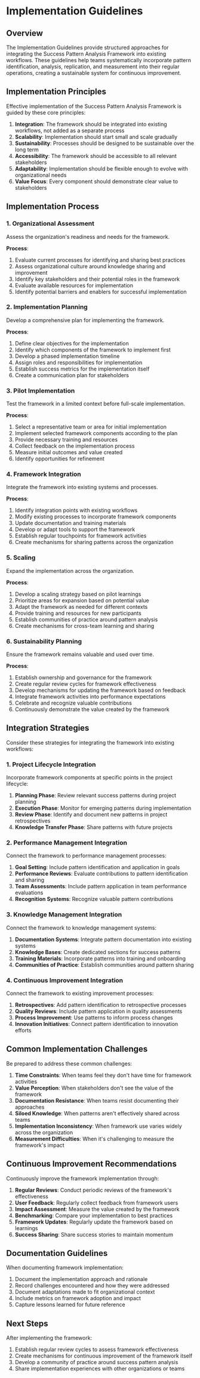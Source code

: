 # Implementation Guidelines

## Overview

The Implementation Guidelines provide structured approaches for integrating the Success Pattern Analysis Framework into existing workflows. These guidelines help teams systematically incorporate pattern identification, analysis, replication, and measurement into their regular operations, creating a sustainable system for continuous improvement.

## Implementation Principles

Effective implementation of the Success Pattern Analysis Framework is guided by these core principles:

1. **Integration**: The framework should be integrated into existing workflows, not added as a separate process
2. **Scalability**: Implementation should start small and scale gradually
3. **Sustainability**: Processes should be designed to be sustainable over the long term
4. **Accessibility**: The framework should be accessible to all relevant stakeholders
5. **Adaptability**: Implementation should be flexible enough to evolve with organizational needs
6. **Value Focus**: Every component should demonstrate clear value to stakeholders

## Implementation Process

### 1. Organizational Assessment

Assess the organization's readiness and needs for the framework.

**Process**:
1. Evaluate current processes for identifying and sharing best practices
2. Assess organizational culture around knowledge sharing and improvement
3. Identify key stakeholders and their potential roles in the framework
4. Evaluate available resources for implementation
5. Identify potential barriers and enablers for successful implementation

### 2. Implementation Planning

Develop a comprehensive plan for implementing the framework.

**Process**:
1. Define clear objectives for the implementation
2. Identify which components of the framework to implement first
3. Develop a phased implementation timeline
4. Assign roles and responsibilities for implementation
5. Establish success metrics for the implementation itself
6. Create a communication plan for stakeholders

### 3. Pilot Implementation

Test the framework in a limited context before full-scale implementation.

**Process**:
1. Select a representative team or area for initial implementation
2. Implement selected framework components according to the plan
3. Provide necessary training and resources
4. Collect feedback on the implementation process
5. Measure initial outcomes and value created
6. Identify opportunities for refinement

### 4. Framework Integration

Integrate the framework into existing systems and processes.

**Process**:
1. Identify integration points with existing workflows
2. Modify existing processes to incorporate framework components
3. Update documentation and training materials
4. Develop or adapt tools to support the framework
5. Establish regular touchpoints for framework activities
6. Create mechanisms for sharing patterns across the organization

### 5. Scaling

Expand the implementation across the organization.

**Process**:
1. Develop a scaling strategy based on pilot learnings
2. Prioritize areas for expansion based on potential value
3. Adapt the framework as needed for different contexts
4. Provide training and resources for new participants
5. Establish communities of practice around pattern analysis
6. Create mechanisms for cross-team learning and sharing

### 6. Sustainability Planning

Ensure the framework remains valuable and used over time.

**Process**:
1. Establish ownership and governance for the framework
2. Create regular review cycles for framework effectiveness
3. Develop mechanisms for updating the framework based on feedback
4. Integrate framework activities into performance expectations
5. Celebrate and recognize valuable contributions
6. Continuously demonstrate the value created by the framework

## Integration Strategies

Consider these strategies for integrating the framework into existing workflows:

### 1. Project Lifecycle Integration

Incorporate framework components at specific points in the project lifecycle:

1. **Planning Phase**: Review relevant success patterns during project planning
2. **Execution Phase**: Monitor for emerging patterns during implementation
3. **Review Phase**: Identify and document new patterns in project retrospectives
4. **Knowledge Transfer Phase**: Share patterns with future projects

### 2. Performance Management Integration

Connect the framework to performance management processes:

1. **Goal Setting**: Include pattern identification and application in goals
2. **Performance Reviews**: Evaluate contributions to pattern identification and sharing
3. **Team Assessments**: Include pattern application in team performance evaluations
4. **Recognition Systems**: Recognize valuable pattern contributions

### 3. Knowledge Management Integration

Connect the framework to knowledge management systems:

1. **Documentation Systems**: Integrate pattern documentation into existing systems
2. **Knowledge Bases**: Create dedicated sections for success patterns
3. **Training Materials**: Incorporate patterns into training and onboarding
4. **Communities of Practice**: Establish communities around pattern sharing

### 4. Continuous Improvement Integration

Connect the framework to existing improvement processes:

1. **Retrospectives**: Add pattern identification to retrospective processes
2. **Quality Reviews**: Include pattern application in quality assessments
3. **Process Improvement**: Use patterns to inform process changes
4. **Innovation Initiatives**: Connect pattern identification to innovation efforts

## Common Implementation Challenges

Be prepared to address these common challenges:

1. **Time Constraints**: When teams feel they don't have time for framework activities
2. **Value Perception**: When stakeholders don't see the value of the framework
3. **Documentation Resistance**: When teams resist documenting their approaches
4. **Siloed Knowledge**: When patterns aren't effectively shared across teams
5. **Implementation Inconsistency**: When framework use varies widely across the organization
6. **Measurement Difficulties**: When it's challenging to measure the framework's impact

## Continuous Improvement Recommendations

Continuously improve the framework implementation through:

1. **Regular Reviews**: Conduct periodic reviews of the framework's effectiveness
2. **User Feedback**: Regularly collect feedback from framework users
3. **Impact Assessment**: Measure the value created by the framework
4. **Benchmarking**: Compare your implementation to best practices
5. **Framework Updates**: Regularly update the framework based on learnings
6. **Success Sharing**: Share success stories to maintain momentum

## Documentation Guidelines

When documenting framework implementation:

1. Document the implementation approach and rationale
2. Record challenges encountered and how they were addressed
3. Document adaptations made to fit organizational context
4. Include metrics on framework adoption and impact
5. Capture lessons learned for future reference

## Next Steps

After implementing the framework:

1. Establish regular review cycles to assess framework effectiveness
2. Create mechanisms for continuous improvement of the framework itself
3. Develop a community of practice around success pattern analysis
4. Share implementation experiences with other organizations or teams

